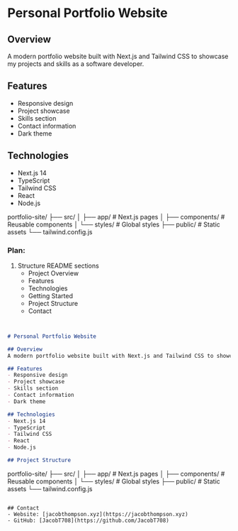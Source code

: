 # Personal Portfolio Website

## Overview
A modern portfolio website built with Next.js and Tailwind CSS to showcase my projects and skills as a software developer.

## Features
- Responsive design
- Project showcase
- Skills section
- Contact information
- Dark theme

## Technologies
- Next.js 14
- TypeScript
- Tailwind CSS
- React
- Node.js

portfolio-site/
├── src/
│   ├── app/          # Next.js pages
│   ├── components/   # Reusable components
│   └── styles/       # Global styles
├── public/           # Static assets
└── tailwind.config.js

### Plan:
1. Structure README sections
   - Project Overview
   - Features
   - Technologies
   - Getting Started
   - Project Structure
   - Contact

```markdown


# Personal Portfolio Website

## Overview
A modern portfolio website built with Next.js and Tailwind CSS to showcase my projects and skills as a software developer.

## Features
- Responsive design
- Project showcase
- Skills section
- Contact information
- Dark theme

## Technologies
- Next.js 14
- TypeScript
- Tailwind CSS
- React
- Node.js

## Project Structure
```
portfolio-site/
├── src/
│   ├── app/          # Next.js pages
│   ├── components/   # Reusable components
│   └── styles/       # Global styles
├── public/           # Static assets
└── tailwind.config.js
```

## Contact
- Website: [jacobthompson.xyz](https://jacobthompson.xyz)
- GitHub: [JacobT708](https://github.com/JacobT708)
```
